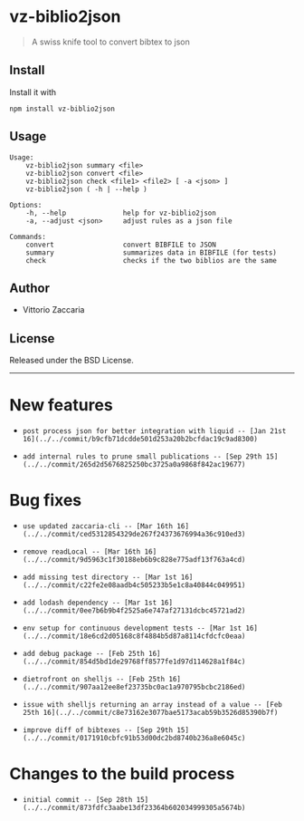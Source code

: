# vz-biblio2json
> A swiss knife tool to convert bibtex to json

## Install

Install it with

```
npm install vz-biblio2json
```
## Usage

```
Usage:
    vz-biblio2json summary <file>
    vz-biblio2json convert <file>
    vz-biblio2json check <file1> <file2> [ -a <json> ]
    vz-biblio2json ( -h | --help )

Options:
    -h, --help              help for vz-biblio2json
    -a, --adjust <json>     adjust rules as a json file

Commands:
    convert                 convert BIBFILE to JSON
    summary                 summarizes data in BIBFILE (for tests)
    check                   checks if the two biblios are the same

```

## Author

* Vittorio Zaccaria

## License
Released under the BSD License.

***



# New features

-     post process json for better integration with liquid -- [Jan 21st 16](../../commit/b9cfb71dcdde501d253a20b2bcfdac19c9ad8300)
-     add internal rules to prune small publications -- [Sep 29th 15](../../commit/265d2d5676825250bc3725a0a9868f842ac19677)

# Bug fixes

-     use updated zaccaria-cli -- [Mar 16th 16](../../commit/ced5312854329de267f24373676994a36c910ed3)
-     remove readLocal -- [Mar 16th 16](../../commit/9d5963c1f30188eb6b9c828e775adf13f763a4cd)
-     add missing test directory -- [Mar 1st 16](../../commit/c22fe2e08aadb4c505233b5e1c8a40844c049951)
-     add lodash dependency -- [Mar 1st 16](../../commit/0ee7b6b9b4f2525a6e747af27131dcbc45721ad2)
-     env setup for continuous development tests -- [Mar 1st 16](../../commit/18e6cd2d05168c8f4884b5d87a8114cfdcfc0eaa)
-     add debug package -- [Feb 25th 16](../../commit/854d5bd1de29768ff8577fe1d97d114628a1f84c)
-     dietrofront on shelljs -- [Feb 25th 16](../../commit/907aa12ee8ef23735bc0ac1a970795bcbc2186ed)
-     issue with shelljs returning an array instead of a value -- [Feb 25th 16](../../commit/c8e73162e3077bae5173acab59b3526d85390b7f)
-     improve diff of bibtexes -- [Sep 29th 15](../../commit/0171910cbfc91b53d00dc2bd8740b236a8e6045c)

# Changes to the build process

-     initial commit -- [Sep 28th 15](../../commit/873fdfc3aabe13df23364b602034999305a5674b)
